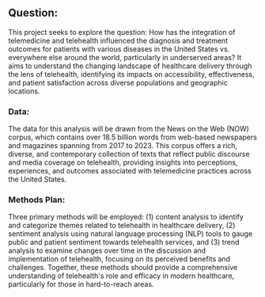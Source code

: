 ## Question:

This project seeks to explore the question: How has the integration of telemedicine and telehealth influenced the diagnosis and treatment outcomes for patients with various diseases in the United States vs. everywhere else around the world, particularly in underserved areas? It aims to understand the changing landscape of healthcare delivery through the lens of telehealth, identifying its impacts on accessibility, effectiveness, and patient satisfaction across diverse populations and geographic locations.

### Data:

The data for this analysis will be drawn from the News on the Web (NOW) corpus, which contains over 18.5 billion words from web-based newspapers and magazines spanning from 2017 to 2023. This corpus offers a rich, diverse, and contemporary collection of texts that reflect public discourse and media coverage on telehealth, providing insights into perceptions, experiences, and outcomes associated with telemedicine practices across the United States.

### Methods Plan:

Three primary methods will be employed: (1) content analysis to identify and categorize themes related to telehealth in healthcare delivery, (2) sentiment analysis using natural language processing (NLP) tools to gauge public and patient sentiment towards telehealth services, and (3) trend analysis to examine changes over time in the discussion and implementation of telehealth, focusing on its perceived benefits and challenges. Together, these methods should provide a comprehensive understanding of telehealth's role and efficacy in modern healthcare, particularly for those in hard-to-reach areas.